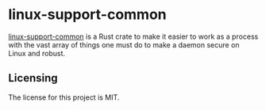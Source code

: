 # linux-support-common

[linux-support-common] is a Rust crate to make it easier to work as a process with the vast array of things one must do to make a daemon secure on Linux and robust.


## Licensing

The license for this project is MIT.

[linux-support-common]: https://github.com/lemonrock/linux-support "linux-support GitHub page"
